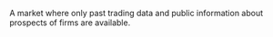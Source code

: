 A market where only past trading data and public information about prospects of firms are available.